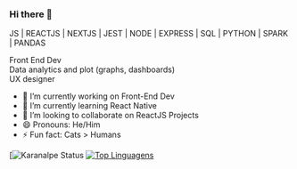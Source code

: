 ### Hi there 👋

JS | REACTJS | NEXTJS | JEST | NODE | EXPRESS | SQL | PYTHON | SPARK | PANDAS

Front End Dev <br>
Data analytics and plot (graphs, dashboards) <br>
UX designer <br>

- 🔭 I’m currently working on Front-End Dev
- 🌱 I’m currently learning React Native
- 👯 I’m looking to collaborate on ReactJS Projects
- 😄 Pronouns: He/Him
- ⚡ Fun fact: Cats > Humans


[![Karanalpe Status](https://github-readme-stats.vercel.app/api?username=karanalpe&show_icons=true)
[![Top Linguagens](https://github-readme-stats.vercel.app/api/top-langs/?username=karanalpe&layout=compact)](https://github.com/anuraghazra/github-readme-stats)


<!--



-->
